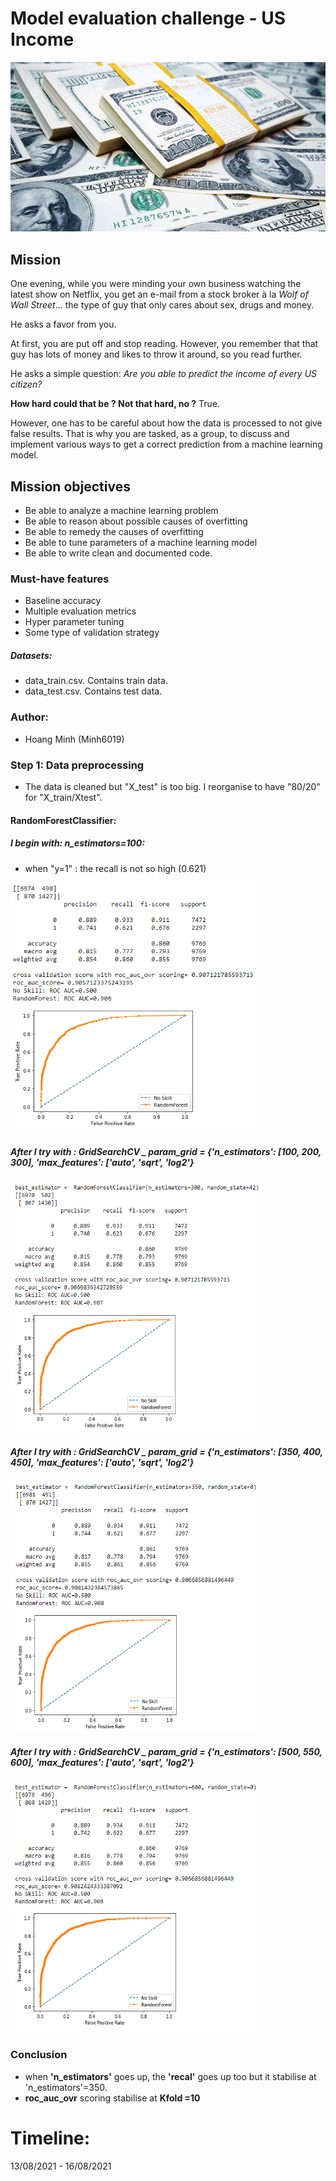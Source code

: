 #  Model evaluation challenge - US Income
![Dollar Bundles (Image)](Image/us-dollar-bundles.jpg)

## Mission
One evening, while you were minding your own business watching the latest show on Netflix, you get an e-mail from a stock broker à la *Wolf of Wall Street*... the type of guy that only cares about sex, drugs and money.

He asks a favor from you.

At first, you are put off and stop reading. However, you remember that that guy has lots of money and likes to throw it around, so you read further.

He asks a simple question: *Are you able to predict the income of every US citizen?*

**How hard could that be ? Not that hard, no ?** True.

However, one has to be careful about how the data is processed to not give false results. That is why you are tasked, as a group, to discuss and implement various ways to get a correct prediction from a machine learning model.

## Mission objectives

- Be able to analyze a machine learning problem
- Be able to reason about possible causes of overfitting
- Be able to remedy the causes of overfitting
- Be able to tune parameters of a machine learning model
- Be able to write clean and documented code.

### Must-have features

- Baseline accuracy
- Multiple evaluation metrics
- Hyper parameter tuning
- Some type of validation strategy

##### Datasets: 
   - data_train.csv. Contains train data.
   - data_test.csv. Contains test data.

### Author:
* Hoang Minh (Minh6019)

### Step 1: Data preprocessing

 - The data is cleaned but "X_test" is too big. I reorganise to have "80/20" for "X_train/Xtest".

#### RandomForestClassifier:
##### I begin with: n_estimators=100:
 + when "y=1" : the recall is not so high (0.621)
 <img src = "Image/RFR_100_10.png" width = "400" height = "400">

##### After I try with : GridSearchCV _ param_grid = {'n_estimators': [100, 200, 300], 'max_features': ['auto', 'sqrt', 'log2'}
 <img src = "Image/CV_300_15.png" width = "400" height = "400">

##### After I try with : GridSearchCV _ param_grid = {'n_estimators': [350, 400, 450], 'max_features': ['auto', 'sqrt', 'log2'}
      
<img src = "Image/CV_350_20.png" width = "400" height = "400">
  
##### After I try with : GridSearchCV _ param_grid = {'n_estimators': [500, 550, 600], 'max_features': ['auto', 'sqrt', 'log2'}
      
 <img src = "Image/CV_600_20.png" width = "400" height = "400">
    
### Conclusion 
  + when **'n_estimators'** goes up, the **'recal'** goes up too but it stabilise at 'n_estimators'=350.
  + **roc_auc_ovr** scoring stabilise at **Kfold =10**
 
# Timeline: 
13/08/2021 - 16/08/2021
